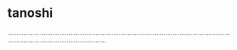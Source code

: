 # tanoshi
...................................................................................................................................................................................